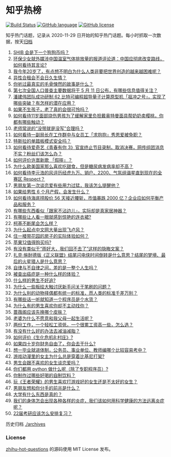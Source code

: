 # 知乎热榜
[![Build Status](https://github.com/ToWeLong/zhihu-hot-questions/workflows/CI/badge.svg)](https://github.com/ToWeLong/zhihu-hot-questions/actions)
[![GitHub language](https://img.shields.io/badge/language-golang-orange.svg)](https://golang.org/)
[![GitHub license](https://img.shields.io/github/license/ToWeLong/zhihu-hot-questions)](https://github.com/ToWeLong/zhihu-hot-questions/blob/main/LICENSE)

知乎热门话题，记录从 2020-11-29 日开始的知乎热门话题。每小时抓取一次数据，按天[归档](./archives)

<!-- BEGIN -->

1. [SHIB 会是下一个狗狗币吗？](https://www.zhihu.com/question/455602405)
1. [环保少女就外媒涉中国温室气体排放量的报道评论道：中国应彻底改变路线，如何看待其言论?](https://www.zhihu.com/question/458454363)
1. [我今年20岁了，有点想不明白为什么人类非要把世界创造的越来越困难呢？](https://www.zhihu.com/question/452475296)
1. [异性合租会不会日久生情？](https://www.zhihu.com/question/295424569)
1. [你听过最真实的毛骨悚然的故事是什么？](https://www.zhihu.com/question/458168131)
1. [第七次全国人口普查主要数据将于 5 月 11 日公布，有哪些信息值得关注？](https://www.zhihu.com/question/458484293)
1. [潘建伟团队成功研制 62 比特可编程超导量子计算原型机「祖冲之号」，实现了哪些突破？有怎样的潜在应用？](https://www.zhihu.com/question/458402313)
1. [如果不生孩子，老了真的会很可怜吗？](https://www.zhihu.com/question/444313202)
1. [如何看待11岁面部烧伤男孩为了缓解家里负担戴奥特曼面具帮奶奶卖樱桃，你都有哪些触动？](https://www.zhihu.com/question/458441722)
1. [老师常说的“没带就是没写”合理吗？](https://www.zhihu.com/question/457033055)
1. [如何看待一副局长在工作群中与女员工「求抱抱」秀恩爱被免职？](https://www.zhihu.com/question/458503250)
1. [特斯拉的单踏板模式安全吗？](https://www.zhihu.com/question/457106227)
1. [如何看待爱奇艺《青春有你 3》官宣终止节目录制，取消决赛，网传组团消息不实？粉丝们该怎么办？](https://www.zhihu.com/question/458528380)
1. [如何评价许嵩新歌 「假摔」？](https://www.zhihu.com/question/458607627)
1. [为什么欧美国家那么喜欢吃甜食，但是糖尿病发病率却不高？](https://www.zhihu.com/question/418929439)
1. [如何看待李元浩的风评历经虎九万、销户、2200、气氛组谐星直到现在的全赛区 Respect？](https://www.zhihu.com/question/458398300)
1. [男朋友第一次谈恋爱有些用力过猛，我该怎么提醒他？](https://www.zhihu.com/question/419802297)
1. [如果给男性 6 个月产假，会发生什么？](https://www.zhihu.com/question/458379267)
1. [如何看待海底捞股价 56 天接近腰斩，市值暴跌 2000 亿？企业应如何平衡产品和服务？](https://www.zhihu.com/question/458401875)
1. [有哪些东西看似「跟家不沾边儿」，实际却是真家居神器？](https://www.zhihu.com/question/454606011)
1. [有哪些让人看一眼就感到惊艳的连衣裙?](https://www.zhihu.com/question/383661922)
1. [柯基不断尾会怎么样？](https://www.zhihu.com/question/366868572)
1. [为什么起点中文网大量出现飞卢风？](https://www.zhihu.com/question/454447604)
1. [住一楼带花园的房子的实际体验如何？](https://www.zhihu.com/question/24249319)
1. [苹果12值得购买吗?](https://www.zhihu.com/question/369674875)
1. [有没有类似于“雨好大，我们回不去了”这样的隐晦文案？](https://www.zhihu.com/question/445913131)
1. [扎克·施耐德版《正义联盟》结尾闪电侠时间倒转是什么意思？结尾的梦境、最后的火星猎人是什么意思？](https://www.zhihu.com/question/450098286)
1. [自律与不自律之间，差的是一整个人生吗？](https://www.zhihu.com/question/441394802)
1. [被查出癌症是一种什么样的体验？](https://www.zhihu.com/question/316703481)
1. [什么样的男生不好追?](https://www.zhihu.com/question/295115524)
1. [为什么一些板绘大触讨厌新手问关于笔刷的问题？](https://www.zhihu.com/question/29415580)
1. [为什么别的动物择偶都有统一的标准，而人类的标准千差万别？](https://www.zhihu.com/question/457515166)
1. [有哪些话一听就知道一个程序员是个水货？](https://www.zhihu.com/question/439598096)
1. [为什么有的男生喜欢你却不主动找你？](https://www.zhihu.com/question/328791863)
1. [蔷薇阁应该先换哪个皮肤？](https://www.zhihu.com/question/457705284)
1. [老婆为什么不愿意和我父母一起生活呢？](https://www.zhihu.com/question/458049398)
1. [两份工作，一个轻松工资低，一个很累工资高一些，怎么选？](https://www.zhihu.com/question/63557154)
1. [有没有什么好的办法去减油减脂？](https://www.zhihu.com/question/455888186)
1. [如何评价《生化危机8:村庄》?](https://www.zhihu.com/question/401056274)
1. [如果四十岁你财务自由了，你会去干什么?](https://www.zhihu.com/question/323042685)
1. [想一毕业就进体制，公务员、事业单位、教师编哪个比较容易考中？](https://www.zhihu.com/question/456370248)
1. [游戏动漫里的女主为什么总是穿着比基尼打架?](https://www.zhihu.com/question/453352120)
1. [男生会跟不喜欢的女生谈恋爱吗？](https://www.zhihu.com/question/451063860)
1. [你们都用 python 做什么呢（除了专职程序员）?](https://www.zhihu.com/question/439442263)
1. [你制作过哪些好喝的自制饮料？](https://www.zhihu.com/question/23019168)
1. [玩《王者荣耀》的男生喜欢打游戏好的女生还是不太好的女生？](https://www.zhihu.com/question/457990985)
1. [男朋友想和你分手的前兆是什么？](https://www.zhihu.com/question/23312889)
1. [大学有什么东西是真的？](https://www.zhihu.com/question/430807321)
1. [我们的身体怎会出现各种各样的炎症，我们该如何用科学健康的方法远离炎症呢？](https://www.zhihu.com/question/457066503)
1. [22届考研应该怎么安排复习？](https://www.zhihu.com/question/413326195)

<!-- END -->

历史归档 [./archives](./archives)


### License
[zhihu-hot-questions](https://github.com/towelong/zhihu-hot-questions) 的源码使用 MIT License 发布。